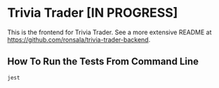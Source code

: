 # Trivia Trader [IN PROGRESS]

This is the frontend for Trivia Trader. See a more extensive README at <https://github.com/ronsala/trivia-trader-backend>.

## How To Run the Tests From Command Line

`jest`
